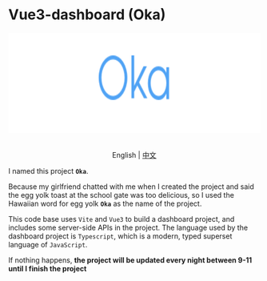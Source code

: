 # Vue3-dashboard (Oka)

<center>
<img src="https://github.com/wingsico/vue3-dashboard/blob/main/docs/assets/oka-logo.png?raw=true" alt="oka" height="200" />

<br />
<br />

English | [中文](https://github.com/wingsico/vue3-dashboard/tree/main/docs/README-zh.md) 
</center>

I named this project **`Oka`**.

Because my girlfriend chatted with me when I created the project and said the egg yolk toast at the school gate was too delicious, so I used the Hawaiian word for egg yolk **`Oka`** as the name of the project.



This code base uses `Vite` and `Vue3` to build a dashboard project, and includes some server-side APIs in the project. The language used by the dashboard project is `Typescript`, which is a modern, typed superset language of `JavaScript`.

If nothing happens, **the project will be updated every night between 9-11 until I finish the project**